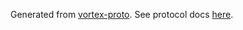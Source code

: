 Generated from [vortex-proto](https://github.com/nightblue-io/vortex-proto). See protocol docs [here](https://nightblue-io.github.io/vortex-go/).
